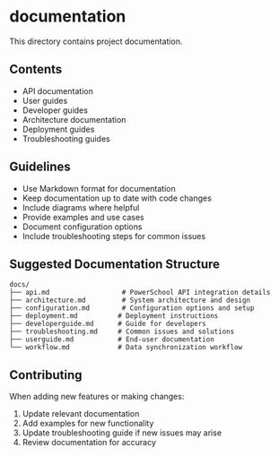 # documentation

This directory contains project documentation.

## Contents

- API documentation
- User guides
- Developer guides
- Architecture documentation
- Deployment guides
- Troubleshooting guides

## Guidelines

- Use Markdown format for documentation
- Keep documentation up to date with code changes
- Include diagrams where helpful
- Provide examples and use cases
- Document configuration options
- Include troubleshooting steps for common issues

## Suggested Documentation Structure

```
docs/
├── api.md                  # PowerSchool API integration details
├── architecture.md         # System architecture and design
├── configuration.md        # Configuration options and setup
├── deployment.md          # Deployment instructions
├── developerguide.md      # Guide for developers
├── troubleshooting.md     # Common issues and solutions
├── userguide.md           # End-user documentation
└── workflow.md            # Data synchronization workflow
```

## Contributing

When adding new features or making changes:
1. Update relevant documentation
2. Add examples for new functionality
3. Update troubleshooting guide if new issues may arise
4. Review documentation for accuracy
